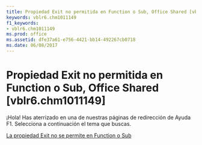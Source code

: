 ```yaml
---
title: Propiedad Exit no permitida en Function o Sub, Office Shared [vblr6.chm1011149]
keywords: vblr6.chm1011149
f1_keywords:
- vblr6.chm1011149
ms.prod: office
ms.assetid: dfe37a61-e756-4421-bb14-492267cb0718
ms.date: 06/08/2017
---
```





# Propiedad Exit no permitida en Function o Sub, Office Shared [vblr6.chm1011149]

¡Hola! Has aterrizado en una de nuestras páginas de redirección de Ayuda F1. Selecciona a continuación el tema que buscas.


 [La propiedad Exit no se permite en Function o Sub](http://msdn.microsoft.com/library/exit-property-not-allowed-in-function-or-sub%28Office.15%29.aspx)


